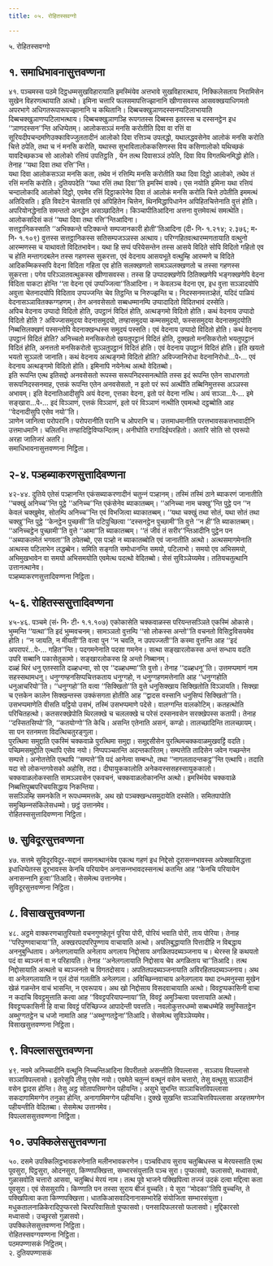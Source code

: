 ```yaml
---
title: ०५. रोहितस्सवग्गो

---
```

५. रोहितस्सवग्गो  


## १. समाधिभावनासुत्तवण्णना

४१. पञ्‍चमस्स पठमे दिट्ठधम्मसुखविहारायाति इमस्मिंयेव अत्तभावे सुखविहारत्थाय, निक्‍किलेसताय निरामिसेन सुखेन विहरणत्थायाति अत्थो। इमिना चत्तारि फलसमापत्तिज्झानानि खीणासवस्स आसवक्खयाधिगमतो अपरभागे अधिगतरूपारूपज्झानानि च कथितानि। दिब्बचक्खुञाणदस्सनप्पटिलाभायाति दिब्बचक्खुञाणप्पटिलाभत्थाय। दिब्बचक्खुञाणञ्हि रूपगतस्स दिब्बस्स इतरस्स च दस्सनट्ठेन इध ‘‘ञाणदस्सन’’न्ति अधिप्पेतम्। आलोकसञ्‍ञं मनसि करोतीति दिवा वा रत्तिं वा सूरियदीपचन्दमणिउक्‍काविज्‍जुलतादीनं आलोको दिवा रत्तिञ्‍च उपलद्धो, यथालद्धवसेनेव आलोकं मनसि करोति चित्ते ठपेति, तथा च नं मनसि करोति, यथास्स सुभावितालोककसिणस्स विय कसिणालोको यथिच्छकं यावदिच्छकञ्‍च सो आलोको रत्तियं उपतिट्ठति , येन तत्थ दिवासञ्‍ञं ठपेति, दिवा विय विगतथिनमिद्धो होति। तेनाह ‘‘यथा दिवा तथा रत्ति’’न्ति।  
यथा दिवा आलोकसञ्‍ञा मनसि कता, तथेव नं रत्तिम्पि मनसि करोतीति यथा दिवा दिट्ठो आलोको, तथेव तं रत्तिं मनसि करोति। दुतियपदेति ‘‘यथा रत्तिं तथा दिवा’’ति इमस्मिं वाक्ये। एस नयोति इमिना यथा रत्तियं चन्दालोकादि आलोको दिट्ठो, एवमेव रत्तिं दिट्ठाकारेनेव दिवा तं आलोकं मनसि करोति चित्ते ठपेतीति इममत्थं अतिदिसति। इति विवटेन चेतसाति एवं अपिहितेन चित्तेन, थिनमिद्धापिधानेन अपिहितचित्तेनाति वुत्तं होति। अपरियोनद्धेनाति समन्ततो अनद्धेन असञ्छादितेन। किञ्‍चापीतिआदिना अत्तना वुत्तमेवत्थं समत्थेति। आलोकसदिसं कतं ‘‘यथा दिवा तथा रत्ति’’न्तिआदिना।  
सत्तट्ठानिकस्साति ‘‘अभिक्‍कन्ते पटिक्‍कन्ते सम्पजानकारी होती’’तिआदिना (दी॰ नि॰ १.२१४; २.३७६; म॰ नि॰ १.१०९) वुत्तस्स सत्तट्ठानिकस्स सतिसम्पजञ्‍ञस्स अत्थाय। परिग्गहितवत्थारम्मणतायाति वत्थुनो आरम्मणस्स च याथावतो विदितभावेन। यथा हि सप्पं परियेसन्तेन तस्स आसये विदिते सोपि विदितो गहितो एव च होति मन्तागदबलेन तस्स गहणस्स सुकरत्ता, एवं वेदनाय आसयभूते वत्थुम्हि आरम्मणे च विदिते आदिकम्मिकस्सपि वेदना विदिता गहिता एव होति सलक्खणतो सामञ्‍ञलक्खणतो च तस्सा गहणस्स सुकरत्ता। पगेव परिञ्‍ञातवत्थुकस्स खीणासवस्स। तस्स हि उप्पादक्खणेपि ठितिक्खणेपि भङ्गक्खणेपि वेदना विदिता पाकटा होन्ति ‘‘ता वेदना एवं उप्पज्‍जित्वा’’तिआदिना। न केवलञ्‍च वेदना एव, इध वुत्ता सञ्‍ञादयोपि अवुत्ता चेतनादयोपि विदिताव उप्पज्‍जन्ति चेव तिट्ठन्ति च निरुज्झन्ति च। निदस्सनमत्तञ्हेतं, यदिदं पाळियं वेदनासञ्‍ञावितक्‍कग्गहणम्। तेन अनवसेसतो सब्बधम्मानम्पि उप्पादादितो विदितभावं दस्सेति।  
अपिच वेदनाय उप्पादो विदितो होति, उपट्ठानं विदितं होति, अत्थङ्गमो विदितो होति। कथं वेदनाय उप्पादो विदितो होति ? अविज्‍जासमुदया वेदनासमुदयो, तण्हासमुदया कम्मसमुदयो, फस्ससमुदया वेदनासमुदयोति निब्बत्तिलक्खणं पस्सन्तोपि वेदनाक्खन्धस्स समुदयं पस्सति। एवं वेदनाय उप्पादो विदितो होति। कथं वेदनाय उपट्ठानं विदितं होति? अनिच्‍चतो मनसिकरोतो खयतुपट्ठानं विदितं होति, दुक्खतो मनसिकरोतो भयतुपट्ठानं विदितं होति, अनत्ततो मनसिकरोतो सुञ्‍ञतुपट्ठानं विदितं होति। एवं वेदनाय उपट्ठानं विदितं होति। इति खयतो भयतो सुञ्‍ञतो जानाति। कथं वेदनाय अत्थङ्गमो विदितो होति? अविज्‍जानिरोधा वेदनानिरोधो…पे॰… एवं वेदनाय अत्थङ्गमो विदितो होति। इमिनापि नयेनेत्थ अत्थो वेदितब्बो।  
इति रूपन्ति एत्थ इतिसद्दो अनवसेसतो रूपस्स सरूपनिदस्सनत्थोति तस्स इदं रूपन्ति एतेन साधारणतो सरूपनिदस्सनमाह, एत्तकं रूपन्ति एतेन अनवसेसतो, न इतो परं रूपं अत्थीति तब्बिनिमुत्तस्स अञ्‍ञस्स अभावम्। इति वेदनातिआदीसुपि अयं वेदना, एत्तका वेदना, इतो परं वेदना नत्थि। अयं सञ्‍ञा…पे॰… इमे सङ्खारा…पे॰… इदं विञ्‍ञाणं, एत्तकं विञ्‍ञाणं, इतो परं विञ्‍ञाणं नत्थीति एवमत्थो दट्ठब्बोति आह ‘‘वेदनादीसुपि एसेव नयो’’ति।  
ञाणेन जानित्वा परोपरानि। परोपरानीति परानि च ओपरानि च। उत्तमाधमानीति परत्तभावसकत्तभावादीनि उत्तमाधमानि। चलितन्ति तण्हादिट्ठिविप्फन्दितम्। अनीघोति रागादिईघरहितो। अतारि सोति सो एवरूपो अरहा जातिजरं अतरि।  
समाधिभावनासुत्तवण्णना निट्ठिता।  


## २-४. पञ्हब्याकरणसुत्तादिवण्णना

४२-४४. दुतिये एतेसं पञ्हानन्ति एकंसब्याकरणादीनं चतुन्‍नं पञ्हानम्। तस्मिं तस्मिं ठाने ब्याकरणं जानातीति ‘‘चक्खुं अनिच्‍च’’न्ति पुट्ठे ‘‘अनिच्‍च’’न्ति एकंसेनेव ब्याकातब्बम्। ‘‘अनिच्‍चा नाम चक्खु’’न्ति पुट्ठे पन ‘‘न केवलं चक्खुमेव, सोतम्पि अनिच्‍च’’न्ति एवं विभजित्वा ब्याकातब्बम्। ‘‘यथा चक्खुं तथा सोतं, यथा सोतं तथा चक्खु’’न्ति पुट्ठे ‘‘केनट्ठेन पुच्छसी’’ति पटिपुच्छित्वा ‘‘दस्सनट्ठेन पुच्छामी’’ति वुत्ते ‘‘न ही’’ति ब्याकातब्बम्। ‘‘अनिच्‍चट्ठेन पुच्छामी’’ति वुत्ते ‘‘आमा’’ति ब्याकातब्बम्। ‘‘तं जीवं तं सरीर’’न्तिआदीनि पुट्ठेन पन ‘‘अब्याकतमेतं भगवता’’ति ठपेतब्बो, एस पञ्हो न ब्याकातब्बोति एवं जानातीति अत्थो। अत्थसमागमेनाति अत्थस्स पटिलाभेन लद्धब्बेन। समिति सङ्गति समोधानन्ति समयो, पटिलाभो। समयो एव अभिसमयो, अभिमुखभावेन वा समयो अभिसमयोति एवमेत्थ पदत्थो वेदितब्बो। सेसं सुविञ्‍ञेय्यमेव। ततियचतुत्थानि उत्तानत्थानेव।  
पञ्हब्याकरणसुत्तादिवण्णना निट्ठिता।  


## ५-६. रोहितस्ससुत्तादिवण्णना

४५-४६. पञ्‍चमे (सं॰ नि॰ टी॰ १.१.१०७) एकोकासेति चक्‍कवाळस्स परियन्तसञ्‍ञिते एकस्मिं ओकासे। भुम्मन्ति ‘‘यत्था’’ति इदं भुम्मवचनम्। सामञ्‍ञतो वुत्तम्पि ‘‘सो लोकस्स अन्तो’’ति वचनतो विसिट्ठविसयमेव होति। ‘‘न जायति, न मीयती’’ति वत्वा पुन ‘‘न चवति, न उपपज्‍जती’’ति कस्मा वुत्तन्ति आह ‘‘इदं अपरापरं…पे॰… गहित’’न्ति। पदगमनेनाति पदसा गमनेन। सत्था सङ्खारलोकस्स अन्तं सन्धाय वदति उपरि सब्बानि पकासेतुकामो। सङ्खारलोकस्स हि अन्तो निब्बानम्।  
दळ्हं थिरं धनु एतस्साति दळ्हधन्वा, सो एव ‘‘दळ्हधम्मा’’ति वुत्तो। तेनाह ‘‘दळ्हधनू’’ति। उत्तमप्पमाणं नाम सहस्सथामधनु। धनुग्गण्हनसिप्पचित्तकताय धनुग्गहो, न धनुग्गहणमत्तेनाति आह ‘‘धनुग्गहोति धनुआचरियो’’ति। ‘‘धनुग्गहो’’ति वत्वा ‘‘सिक्खितो’’ति वुत्ते धनुसिक्खाय सिक्खितोति विञ्‍ञायति। सिक्खा च एत्तकेन कालेन सिक्खन्तस्स उक्‍कंसगता होतीति आह ‘‘द्वादस वस्सानि धनुसिप्पं सिक्खितो’’ति। उसभप्पमाणेति वीसति यट्ठियो उसभं, तस्मिं उसभप्पमाणे पदेसे। वालग्गन्ति वालकोटिम्। कतहत्थोति परिचितहत्थो। कतसरक्खेपोति थिरलक्खे च चललक्खे च परेसं दस्सनवसेन सरक्खेपस्स कतापी। तेनाह ‘‘दस्सितसिप्पो’’ति, ‘‘कतयोग्गो’’ति केचि। असन्ति एतेनाति असनं, कण्डो। तालच्छादिन्ति तालच्छायम्। सा पन रतनमत्ता विदत्थिचतुरङ्गुला।  
पुरत्थिमा समुद्दाति एकस्मिं चक्‍कवाळे पुरत्थिमा समुद्दा। समुद्दसीसेन पुरत्थिमचक्‍कवाळमुखवट्टिं वदति। पच्छिमसमुद्दोति एत्थापि एसेव नयो। निप्पपञ्‍चतन्ति अदन्तकारितम्। सम्पत्तेति तादिसेन जवेन गच्छन्तेन सम्पत्ते। अनोतत्तेति एत्थापि ‘‘सम्पत्ते’’ति पदं आनेत्वा सम्बन्धो, तथा ‘‘नागलतादन्तकट्ठ’’न्ति एत्थापि। तदाति यदा सो लोकन्तगवेसको अहोसि, तदा। दीघायुककालोति अनेकवस्ससहस्सायुककालो। चक्‍कवाळलोकस्साति सामञ्‍ञवसेन एकवचनं, चक्‍कवाळलोकानन्ति अत्थो। इमस्मिंयेव चक्‍कवाळे निब्बत्तिपुब्बपरिचयसिद्धाय निकन्तिया।  
ससञ्‍ञिम्हि समनकेति न रूपधम्ममत्तके, अथ खो पञ्‍चक्खन्धसमुदायेति दस्सेति। समितपापोति समुच्छिन्‍नसंकिलेसधम्मो। छट्ठं उत्तानमेव।  
रोहितस्ससुत्तादिवण्णना निट्ठिता।  


## ७. सुविदूरसुत्तवण्णना

४७. सत्तमे सुविदूरविदूर-सद्दानं समानत्थानंयेव एकत्थ गहणं इध निद्देसो दूरासन्‍नभावस्स अपेक्खासिद्धत्ता इधाधिप्पेतस्स दूरभावस्स केनचि परियायेन अनासन्‍नभावदस्सनत्थं कतन्ति आह ‘‘केनचि परियायेन अनासन्‍नानि हुत्वा’’तिआदि। सेसमेत्थ उत्तानमेव।  
सुविदूरसुत्तवण्णना निट्ठिता।  


## ८. विसाखसुत्तवण्णना

४८. अट्ठमे वाक्‍करणचातुरियतो वचनगुणहेतूनं पूरिया पोरी, पोरियं भवाति पोरी, ताय पोरिया। तेनाह ‘‘परिपुण्णवाचाया’’ति, अक्खरपदपरिपुण्णाय वाचायाति अत्थो। अपलिबुद्धायाति पित्तादीहि न विबद्धाय अननुबुन्धिताय। अनेलगलायाति अनेलाय अगलाय निद्दोसाय अगळितपदब्यञ्‍जनाय च। थेरस्स हि कथयतो पदं वा ब्यञ्‍जनं वा न परिहायति। तेनाह ‘‘अनेलगलायाति निद्दोसाय चेव अगळिताय चा’’तिआदि। तत्थ निद्दोसायाति अत्थतो च ब्यञ्‍जनतो च विगतदोसाय। अपतितपदब्यञ्‍जनायाति अविरहितपदब्यञ्‍जनाय। अथ वा अनेलगलायाति न एलं दोसं गलतीति अनेलगला। अविच्छिन्‍नवाचाय अनेलगलाय यथा दन्धमनुस्सा मुखेन खेळं गळन्तेन वाचं भासन्ति, न एवरूपाय। अथ खो निद्दोसाय विसदवाचायाति अत्थो। विवट्टप्पकासिनी वाचा न कदाचि विवट्टमुत्ताति कत्वा आह ‘‘विवट्टपरियापन्‍नाया’’ति, विवट्टं अमुञ्‍चित्वा पवत्तायाति अत्थो। विवट्टप्पकासिनी हि वाचा विवट्टं परिच्छिज्‍ज आपादेन्ती पवत्तति। नवलोकुत्तरधम्मो सब्बधम्मेहि समुस्सितट्ठेन अब्भुग्गतट्ठेन च धजो नामाति आह ‘‘अब्भुग्गतट्ठेना’’तिआदि। सेसमेत्थ सुविञ्‍ञेय्यमेव।  
विसाखसुत्तवण्णना निट्ठिता।  


## ९. विपल्‍लाससुत्तवण्णना

४९. नवमे अनिच्‍चादीनि वत्थूनि निच्‍चन्तिआदिना विपरीततो असन्तीति विपल्‍लासा , सञ्‍ञाय विपल्‍लासो सञ्‍ञाविपल्‍लासो। इतरेसुपि तीसु एसेव नयो। एवमेते चतुन्‍नं वत्थूनं वसेन चत्तारो, तेसु वत्थूसु सञ्‍ञादीनं वसेन द्वादस होन्ति। तेसु अट्ठ सोतापत्तिमग्गेन पहीयन्ति। असुभे सुभन्ति सञ्‍ञाचित्तविपल्‍लासा सकदागामिमग्गेन तनुका होन्ति, अनागामिमग्गेन पहीयन्ति। दुक्खे सुखन्ति सञ्‍ञाचित्तविपल्‍लासा अरहत्तमग्गेन पहीयन्तीति वेदितब्बा। सेसमेत्थ उत्तानमेव।  
विपल्‍लाससुत्तवण्णना निट्ठिता।  


## १०. उपक्‍किलेससुत्तवण्णना

५०. दसमे उपक्‍किलिट्ठभावकरणेनाति मलीनभावकरणेन। पञ्‍चविधाय सुराय चतुब्बिधस्स च मेरयस्साति एत्थ पूवसुरा, पिट्ठसुरा, ओदनसुरा, किण्णपक्खित्ता, सम्भारसंयुत्ताति पञ्‍च सुरा। पुप्फासवो, फलासवो, मध्वासवो, गुळासवोति चत्तारो आसवा, चतुब्बिधं मेरयं नाम। तत्थ पूवे भाजने पक्खिपित्वा तज्‍जं उदकं दत्वा मद्दित्वा कता पूवसुरा। एवं सेससुरापि। किण्णाति पन तस्सा सुराय बीजं वुच्‍चति। ये सुरा ‘‘मोदका’’तिपि वुच्‍चन्ति, ते पक्खिपित्वा कता किण्णपक्खित्ता। धातकिआसवादिनानासम्भारेहि संयोजिता सम्भारसंयुत्ता।मधुकतालनाळिकेरादिपुप्फरसो चिरपरिवासितो पुप्फासवो। पनसादिफलरसो फलासवो। मुद्दिकारसो मध्वासवो। उच्छुरसो गुळासवो।  
उपक्‍किलेससुत्तवण्णना निट्ठिता।  
रोहितस्सवग्गवण्णना निट्ठिता।  
पठमपण्णासकं निट्ठितम्।  
२. दुतियपण्णासकं  